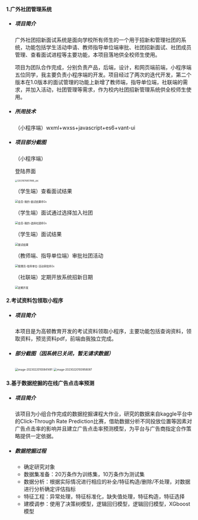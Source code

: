 #### 1.广外社团管理系统

- ##### 项目简介

     广外社团招新面试系统是面向学校所有师生的一个用于招新和管理社团的系统，功能包括学生活动申请、教师指导单位端审批、社团招新面试、社团成员管理、查看面试进程等主要功能，本项目落地供全校师生使用。 

    项目为团队合作完成，分别负责产品，后端，设计，和网页端前端，小程序端五位同学，我主要负责小程序端的开发。项目经过了两次的迭代开发，第二个版本在1.0版本的面试管理的功能上新增了教师端，指导单位端，社联端的需求，并加入活动，社团管理等需求，作为校内社团招新管理系统供全校师生使用。

- ##### 所用技术

   （小程序端）wxml+wxss+javascript+es6+vant-ui 

- ##### 项目部分截图

  （小程序端）

  登陆界面

  <img src="/Users/xinyiwu/Library/Containers/com.tencent.xinWeChat/Data/Library/Application Support/com.tencent.xinWeChat/2.0b4.0.9/f9ae1470b215fa2baa91ce61764c0b2d/Message/MessageTemp/9e20f478899dc29eb19741386f9343c8/Image/12031676857866_.pic.jpg" alt="12031676857866_.pic" style="zoom:40%;" />

  （学生端）查看面试结果

  <img src="/Users/xinyiwu/Desktop/project/广外社团/3.8会员端首页+我的（部分）/3.8会员端首页+我的（部分）/会员-我的-面试结果@2x.png" alt="会员-我的-面试结果@2x" style="zoom:50%;" />

  （学生端）面试通过选择加入社团

  <img src="/Users/xinyiwu/Desktop/project/广外社团/3.8会员端首页+我的（部分）/3.8会员端首页+我的（部分）/会员-我的-选择社团@2x.png" alt="会员-我的-选择社团@2x" style="zoom:50%;" />

  （学生端）面试结果

  <img src="/Users/xinyiwu/Desktop/project/广外社团/3.8会员端首页+我的（部分）/面试/面试结果.png" alt="面试结果" style="zoom:50%;" />

  （教师端、指导单位端）审批社团活动

  <img src="/Users/xinyiwu/Desktop/project/广外社团/3.12管理员端-活动总览修改/管理员-指导单位-活动审批@2x.png" alt="管理员-指导单位-活动审批@2x" style="zoom:50%;" />

  （社联端）定期开放系统招新日期

  

  <img src="/Users/xinyiwu/Desktop/project/广外社团/2.22定期开放+未开放功能插画/定期开放/定期开发.png" alt="定期开发" style="zoom:50%;" />

#### 2.考试资料包领取小程序

- ##### 项目简介

    本项目是为高顿教育开发的考试资料领取小程序，主要功能包括查询资料，领取资料，预览资料pdf，前端由我独立完成。

- ##### 部分截图（因系统已关闭，暂无请求数据）

  <img src="/Users/xinyiwu/Library/Application Support/typora-user-images/image-20230220100841491.png" alt="image-20230220100841491" style="zoom:50%;" />

  <img src="/Users/xinyiwu/Library/Application Support/typora-user-images/image-20230220100958087.png" alt="image-20230220100958087" style="zoom:50%;" />

#### 3.**基于数据挖掘的在线广告点击率预测** 

- ##### 项目简介

    该项目为小组合作完成的数据挖掘课程大作业，研究的数据来自kaggle平台中的Click-Through Rate Prediction比赛，借助数据分析不同投放位置等因素对广告点击率的影响并且建立广告点击率预测模型，为平台与广告商指定合作策略提供一定依据。

- ##### 数据挖掘过程

  - 确定研究对象
  - 数据集准备：20万条作为训练集，10万条作为测试集
  - 数据分析：根据实际情况进行相应的补全/特征构造/删除/不处理，对数据进行分析确定评估指标
  - 特征工程：异常处理，特征标准化，缺失值处理，特征构造，特征选择
  - 建模调参：使用了决策树模型，逻辑回归模型，逻辑回归模型，XGboost模型

